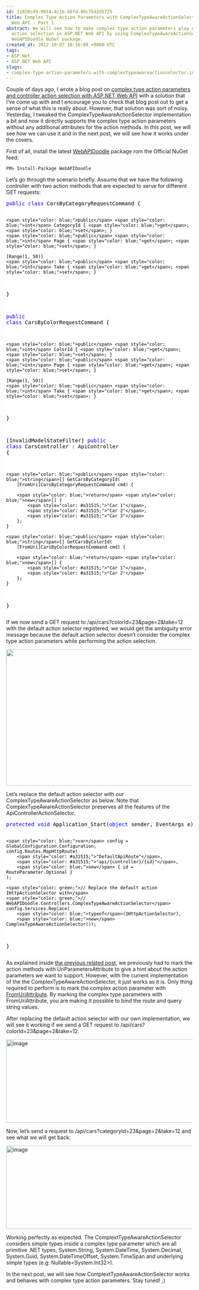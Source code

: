 ```yaml
---
id: 11850cd9-9014-4c1b-b8fd-90c75d2d5725
title: Complex Type Action Parameters with ComplexTypeAwareActionSelector in ASP.NET
  Web API - Part 1
abstract: We will see how to make complex type action parameters play nice with controller
  action selection in ASP.NET Web API by using ComplexTypeAwareActionSelector from
  WebAPIDoodle NuGet package.
created_at: 2012-10-07 10:56:00 +0000 UTC
tags:
- ASP.Net
- ASP.NET Web API
slugs:
- complex-type-action-parameters-with-complextypeawareactionselector-in-asp-net-web-api-part-1
---
```


<p>Couple of days ago, I wrote a blog post on <a href="https://www.tugberkugurlu.com/archive/complex-type-action-parameters-and-controller-action-selection-with-asp-net-web-api">complex type action parameters and controller action selection with ASP.NET Web API</a> with a solution that I&rsquo;ve come up with and I encourage you to check that blog post out to get a sense of what this is really about. However, that solution was sort of noisy. Yesterday, I tweaked the ComplexTypeAwareActionSelector implementation a bit and now it directly supports the complex type action parameters without any additional attributes for the action methods. In this post, we will see how we can use it and in the next post, we will see how it works under the covers.</p>
<p>First of all, install the latest <a href="https://github.com/WebAPIDoodle/WebAPIDoodle">WebAPIDoodle</a> package rom the Official NuGet feed:</p>
<div class="nuget-badge">
<p><code>PM&gt; Install-Package WebAPIDoodle </code></p>
</div>
<p>Let&rsquo;s go through the scenario briefly. Assume that we have the following controller with two action methods that are expected to serve for different GET requests:</p>
<div class="code-wrapper border-shadow-1">
<div style="color: black; background-color: white;">
<pre><span style="color: blue;">public</span> <span style="color: blue;">class</span> CarsByCategoryRequestCommand {

    <span style="color: blue;">public</span> <span style="color: blue;">int</span> CategoryId { <span style="color: blue;">get</span>; <span style="color: blue;">set</span>; }
    <span style="color: blue;">public</span> <span style="color: blue;">int</span> Page { <span style="color: blue;">get</span>; <span style="color: blue;">set</span>; }

    [Range(1, 50)]
    <span style="color: blue;">public</span> <span style="color: blue;">int</span> Take { <span style="color: blue;">get</span>; <span style="color: blue;">set</span>; }
}

<span style="color: blue;">public</span> <span style="color: blue;">class</span> CarsByColorRequestCommand {

    <span style="color: blue;">public</span> <span style="color: blue;">int</span> ColorId { <span style="color: blue;">get</span>; <span style="color: blue;">set</span>; }
    <span style="color: blue;">public</span> <span style="color: blue;">int</span> Page { <span style="color: blue;">get</span>; <span style="color: blue;">set</span>; }

    [Range(1, 50)]
    <span style="color: blue;">public</span> <span style="color: blue;">int</span> Take { <span style="color: blue;">get</span>; <span style="color: blue;">set</span>; }
}

[InvalidModelStateFilter]
<span style="color: blue;">public</span> <span style="color: blue;">class</span> CarsController : ApiController {

    <span style="color: blue;">public</span> <span style="color: blue;">string</span>[] GetCarsByCategoryId(
        [FromUri]CarsByCategoryRequestCommand cmd) {

        <span style="color: blue;">return</span> <span style="color: blue;">new</span>[] { 
            <span style="color: #a31515;">"Car 1"</span>,
            <span style="color: #a31515;">"Car 2"</span>,
            <span style="color: #a31515;">"Car 3"</span>
        };
    }

    <span style="color: blue;">public</span> <span style="color: blue;">string</span>[] GetCarsByColorId(
        [FromUri]CarsByColorRequestCommand cmd) {

        <span style="color: blue;">return</span> <span style="color: blue;">new</span>[] { 
            <span style="color: #a31515;">"Car 1"</span>,
            <span style="color: #a31515;">"Car 2"</span>
        };
    }
}</pre>
</div>
</div>
<p>If we now send a GET request to /api/cars?colorId=23&amp;page=2&amp;take=12 with the default action selector registered, we would get the ambiguity error message because the default action selector doesn&rsquo;t consider the complex type action parameters while performing the action selection.</p>
<p><img height="367" width="640" src="https://www.tugberkugurlu.com/Content/images/Uploadedbyauthors/wlw/Complex-Type-Action-Paramete.NET-Web-API_11EF9/image.png" /></p>
<p>Let&rsquo;s replace the default action selector with our ComplexTypeAwareActionSelector as below. Note that ComplexTypeAwareActionSelector preserves all the features of the ApiControllerActionSelector.</p>
<div class="code-wrapper border-shadow-1">
<div style="color: black; background-color: white;">
<pre><span style="color: blue;">protected</span> <span style="color: blue;">void</span> Application_Start(<span style="color: blue;">object</span> sender, EventArgs e) {

    <span style="color: blue;">var</span> config = GlobalConfiguration.Configuration;
    config.Routes.MapHttpRoute(
        <span style="color: #a31515;">"DefaultApiRoute"</span>,
        <span style="color: #a31515;">"api/{controller}/{id}"</span>,
        <span style="color: blue;">new</span> { id = RouteParameter.Optional }
    );

    <span style="color: green;">// Replace the default action IHttpActionSelector with</span>
    <span style="color: green;">// WebAPIDoodle.Controllers.ComplexTypeAwareActionSelector</span>
    config.Services.Replace(
        <span style="color: blue;">typeof</span>(IHttpActionSelector),
        <span style="color: blue;">new</span> ComplexTypeAwareActionSelector());
}</pre>
</div>
</div>
<p>As explained inside <a href="https://www.tugberkugurlu.com/archive/complex-type-action-parameters-and-controller-action-selection-with-asp-net-web-api">the previous related post</a>, we previously had to mark the action methods with UriParametersAttribute to give a hint about the action parameters we want to support. However, with the current implementation of the the ComplexTypeAwareActionSelector, it just works as it is. Only thing required to perform is to mark the complex action parameter with <a href="http://msdn.microsoft.com/en-us/library/system.web.http.fromuriattribute(v=vs.108).aspx">FromUriAttribute</a>. By marking the complex type parameters with FromUriAttribute, you are making it possible to bind the route and query string values.</p>
<p>After replacing the default action selector with our own implementation, we will see it working if we send a GET request to /api/cars?colorId=23&amp;page=2&amp;take=12.</p>
<p><a href="https://www.tugberkugurlu.com/Content/images/Uploadedbyauthors/wlw/439a78ea23ca_71A4/image.png"><img height="224" width="644" src="https://www.tugberkugurlu.com/Content/images/Uploadedbyauthors/wlw/439a78ea23ca_71A4/image_thumb.png" alt="image" border="0" style="background-image: none; padding-top: 0px; padding-left: 0px; display: inline; padding-right: 0px; border: 0px;" title="image" /></a></p>
<p>Now, let&rsquo;s send a request to /api/cars?categoryId=23&amp;page=2&amp;take=12 and see what we will get back:</p>
<p><a href="https://www.tugberkugurlu.com/Content/images/Uploadedbyauthors/wlw/439a78ea23ca_71A4/imageac93a1be-95c5-4f38-9540-73bc5fe72c35.png"><img height="224" width="644" src="https://www.tugberkugurlu.com/Content/images/Uploadedbyauthors/wlw/439a78ea23ca_71A4/image_thumb_3.png" alt="image" border="0" style="background-image: none; padding-top: 0px; padding-left: 0px; display: inline; padding-right: 0px; border: 0px;" title="image" /></a></p>
<p>Working perfectly as expected. The ComplextTypeAwareActionSelector considers simple types inside a complex type parameter which are all primitive .NET types, System.String, System.DateTime, System.Decimal, System.Guid, System.DateTimeOffset, System.TimeSpan and underlying simple types (e.g: Nullable&lt;System.Int32&gt;).</p>
<p>In the next post, we will see how ComplextTypeAwareActionSelector works and behaves with complex type action parameters. Stay tuned! ;)</p>